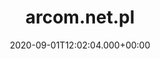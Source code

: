 ---
# GLOBAL 
layout: casestudy
page_type: casestudy
title: arcom.net.pl
published: true
links_visible: true

#SEO
seo_title:  Nowoczesny design i innowacyjny system widoku produktów
seo_description: |-
  Kompleksowa odpowiedź na oczekiwania użytkownika w zakresie systemów magazynowania i transportu. 
main_keywords:
  - strona internetowa arcom.net.pl
  
#HREFLANGS
display_hreflangs: false
hreflangs:

#MENU 
top_line:
  menu_title: arcom.net.pl
  cta_title:

#SETTINGS
show_contact_in_footer: true

# CASESTUDY layout
cta_buttons:
  - name: Wyceń podobny projekt
    link: /kontakt.html
  - name: Wyceń podobny projekt
    link: /kontakt.html
testimonial_on_index: true
casestudy_on_index: true
cta: Case study arcom.net.pl


date: 2020-09-01T12:02:04.000+00:00


intro: 
  title: <strong>Nowoczesny design</strong> i <strong>innowacyjny system</strong> widoku produktów
  content: |-
    Kompleksowa odpowiedź na oczekiwania użytkownika w zakresie systemów magazynowania i transportu. Doświadczenie wsparte nowoczesnymi technologiami. Innowacyjny sposób prezencji produktów z elementami animacji, prosty i charakterystyczny design, a przede wszystkim przyjazny i intuicyjny layout skierowany na użytkownika.


header:
  title: <strong>Nowoczesny design</strong> i <strong>innowacyjny system</strong> widoku produktów
  intro: |-
    Arcom to firma, która specjalizuje się w produkcji systemów wykorzystywanych do magazynowania i transportu. Realizacje opierają się na wieloletnim doświadczeniu wspartym nowoczesną technologią. Przedsiębiorstwo jest europejskim liderem w swojej branży. Rozwiązania oferowane przez specjalistów marki wpływają między innymi na lepsze zagospodarowanie przestrzeni magazynowej.
  main_photo:


screens:
  mobile: /uploads/casestudy-arcom-mobile.jpg
  desktop: /uploads/casestudy-arcom-desktop.jpg
  mobile_cover: /uploads/casestudy-arcom-mobile-cover.jpg
  desktop_cover: /uploads/casestudy-arcom-desktop-cover.jpg
colors:
  main: "FAE129"
  devices_border: "FFF"


company: Arcom
company_logo: /uploads/logo-arcom.svg
watermark: 


customer_opinion:
  person: Marcin Smulski
  position: Sales Manager
  photo: /uploads/marcin-smulski.jpg
  quotation: |-
    W zeszłym roku mieliśmy okazje wspólnie z firmą Projets wybudować nową witrynę internetową dla naszej firmy. Na samym początku miłe zaskoczenie w postaci pozytywnego podejścia do klienta a później jeszcze większy plus za bardzo zaawansowaną technologie którą się posługują a dzięki której strona jest wyraźnie szybsza i wygląda nowocześnie. Na wszelkie nasze prośby reakcja zawsze natychmiastowa, nawet jeśli mówimy o sprawach już po zamknięciu etapu developmentu. Nie było chyba takiej wizji z naszej strony której nie udało by się im przelać na ekran, ba, poprawić ją i oszlifować żeby całość wyglądała profesjonalnie. Szczególne podziękowania dla Wojciecha Kozaka któremu w jakiś sposób udawało się upchnąć nasze zlecenia jeśli tylko tego potrzebowaliśmy.
  quotation_small: |-
    (..) miłe zaskoczenie w postaci pozytywnego podejścia do klienta a później jeszcze większy plus za bardzo zaawansowaną technologie którą się posługują a dzięki której strona jest wyraźnie szybsza i wygląda nowocześnie.
  quotation_sentence: (...) plus za bardzo zaawansowaną technologie którą się posługują a dzięki której strona jest wyraźnie szybsza i wygląda nowocześnie

  
project_categories:
  - _services/strony-internetowe.md
project_technologies:
  - _technologies/react-js.md
project_range:
  - back-end
  - front-end
  - design


project_challenges:  |-
  Jednym z najważniejszych aspektów projektu była szybkość działania strony i wyeliminowanie ewentualnych przeładowań, które mogłyby pojawić się w związku z dużą ilością informacji oraz plików multimedialnych.

  Dodatkowo ustaliliśmy z klientem, że ważny będzie nowoczesny design, który powinien być dopasowany do zdjęć w widoku 360 stopni oraz animacji różnorodnych produktów.

  Ponadto we wstępnym etapie planowania działań uwzględnione zostały aspekty w zakresie rozwiązań technologicznych:

  {:.list.list-positive}
  * wiele wersji językowych witryny,
  * przypisane przedstawiciela firmy do konkretnej wersji językowej strony,
  * stworzenie mapy i dodanie przedstawiciela do kraju, za który odpowiada.
project_process:  |-
  Proces projektowania strony, podobnie, jak w innych realizacjach rozpoczęliśmy od przygotowania makiet, który dały nam ogólny pogląd tego, co chcielibyśmy osiągnąć. Następnie na ich podstawie zajęliśmy się przygotowaniem personalizowanej identyfikacji wizualnej. W tym zakresie skupiliśmy się na takich kwestiach jak:

  {:.list.list-positive}
  * dobór właściwej kolorystki,
  * stworzenie typografii,
  * przygotowanie dedykowanych ikon.

  Na tym etapie oprócz makiet wykorzystywaliśmy także stylequide.

  Stworzenie witryny od strony technologicznej wymagało zastosowania Gatsby.js. Front strony połączyliśmy z panelem administracyjnym dzięki API. System CMS został odpowiednio dostosowany do oczekiwań firmy. Zespół zastosował również technologie zapewniające jego najwyższą wydajność.

  W momencie, kiedy projekt graficzny został zaakceptowany przez klienta, gotowa strona została umieszczona na serwerze. Cały proces przygotowanie do tego momentu trwał 12 tygodni.
project_result:  |-
  Projekt został zrealizowany zgodnie z początkowymi założeniami ustalonymi ze zleceniodawcą.

  Bardzo ważnym aspektem było stworzenie identyfikacji wizualnej firmy, która pasowałaby do branży, a jednocześnie wyróżniałaby przedsiębiorstwo na rynku. Na uwagę zasługuje przede wszystkim kolorystyka strony oraz podświetlenie produktów, które sprawia, że odbiorca po najechaniu na dany element zwraca na niego szczególną uwagę. Sama typografia jest bardzo prosta, co nie sprawia wrażenia przytłoczenia.

  To, co jest charakterystyczne dla firmy to obrotowy widok produktów 360 stopni. Dzięki temu klient może sprawdzić, jak dokładnie wyglądają, co jest ważnym aspektem procesu zakupowego.

  W kwestii technologicznej - zastosowane udogodnienia wpłynęły na stworzenie strony w trzech językach: polskim, angielskim i niemieckim. Co więcej, po wyborze konkretnej wersji językowej można skontaktować się bezpośrednio z odpowiednim pracownikiem. W prawym rogu wyświetla się ikona - tzw. dymek - a po kliknięciu na nią dane osobowe pracownika. W zakładce "Kontakt" stworzono natomiast interaktywną mapę świata. Po wybraniu regionu świata pojawia się informacja dotycząca opiekuna sprzedaży przypisanego do kraju wraz z danymi kontaktowymi.

  Zastosowane systemy sprawiły, że witryna ładuje się sprawnie - pomimo bardzo dużej ilości treści oraz plików multimedialnych. Wyeliminowane zostały również zagrożenia, które mogłyby wpływać na przeładowania strony.

presentation:
  -
    graphic:  
    graphic_title:  
    graphic_full_width: true
    graphic_size: 4
    content:  |-
      Sukcesem niemal każdej platformy jest połączenie przemyślanych działań w zakresie identyfikacji firmy oraz dopasowania rozwiązań technologicznych. Są to aspekty dające podstawy do zdobycia klientów. Poniżej przedstawione zostały najważniejsze sekcje w projekcie, wpływające na funkcjonalność, estetykę i czytelność strony.
    content_size: 4
  -
    graphic: 
    graphic_title: 
    graphic_full_width: false
    graphic_size: 4
    content:  |-
      ## Sposób prezentacji produktu
      Jedną z najważniejszych kwestii podczas przygotowywania strony było odpowiednie prezentowanie produktów oferowanych przez firmę. Z uwagi na specyfikę branży, zastosowane przez nasz zespół rozwiązania można uznać za innowacyjne. Na szczególną uwagę zasługują przede wszystkim dwie kwestie - animacja produktu oraz widok 360 stopni. 

      {:.list}
      * **Animacja produktu** - Przy każdym produkcie stworzona została wizualizacja graficzna jego wykorzystania. Przekaz jest bardzo czytelny dla odbiorcy, który może dowiedzieć się, jak złożyć konkretne wyposażenie lub jak może zastosować je dla własnych potrzeb.
      * **Widok 360 stopni** - Produkty posiadają także obrotowy widok 360 stopni. To umożliwia dokładnie sprawdzenie konstrukcji i poszczególnych elementów całego asortymentu.

    content_size: 4
  -
    graphic: 
    graphic_title: 
    graphic_full_width: false
    graphic_size: 4
    content:  |-
      ## Karta katalogowa produktu
      Bezpośrednio z zakładki konkretnego produktu możliwe jest przejście do jego karty katalogowej, gdzie znajdują się wszelkie parametry techniczne, rysunki techniczne oraz dodatkowe dane dotyczące akcesoriów, czy transportu. Można tam również zapoznać się ze zdjęciami rzeczywistego produktu i zobaczyć, jak prezentuje się na żywo.
    content_size: 4
  -
    graphic: 
    graphic_title: 
    graphic_full_width: false
    graphic_size: 4
    content:  |-
      ## Interaktywna mapa świata
      Na odbiorców witryny w zakładce "Kontakt" czeka interaktywna mapa świata. Po najechaniu na wybrany region, jego kolor zmienia się, natomiast po kliknięciu pojawia się informacja, który z opiekunów handlowych jest odpowiedzialny za wybrany kraj. Pojawiają się także informacje kontaktowe oraz ikony sugerujące znajomość konkretnych języków, którymi posługuje się pracownik.
    content_size: 4
  -
    graphic: 
    graphic_title: 
    graphic_full_width: false
    graphic_size: 4
    content:  |-
      ## Pracownicy przypisani do wersji językowej strony
      Witryna dostępna jest w trzech wersjach językowych. Za każdą z nich odpowiedzialna jest inna osoba. Jak skontaktować się z właściwym pracownikiem? Po wejściu na stronę - w prawym dolnym roku pojawia się "przypięta" ikona wskazująca na dymek czatu. Po kliknięciu na nią pojawiają się dane kontaktowe do właściwej osoby.
    content_size: 4
---